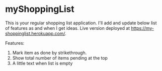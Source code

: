 # myShoppingList

This is your regular shopping list application. I'll add and update below list of features as and when I get ideas.
Live version deployed at https://my-shoppinglist.herokuapp.com/.


Features:
1. Mark item as done by strikethrough.
2. Show total number of items pending at the top
3. A little text when list is empty

